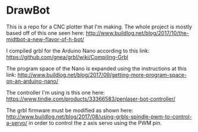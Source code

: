 # DrawBot
This is a repo for a CNC plotter that I'm making. The whole project is mostly based off of this one seen here:
http://www.buildlog.net/blog/2017/10/the-midtbot-a-new-flavor-of-h-bot/

I compiled grbl for the Arduino Nano according to this link:
https://github.com/gnea/grbl/wiki/Compiling-Grbl

The program space of the Nano is expanded using the instructions at this link:
http://www.buildlog.net/blog/2017/09/getting-more-program-space-on-an-arduino-nano/

The controller I'm using is this one here:
https://www.tindie.com/products/33366583/penlaser-bot-controller/

The grbl firmware must be modified as shown here:
http://www.buildlog.net/blog/2017/08/using-grbls-spindle-pwm-to-control-a-servo/
in order to control the z axis servo using the PWM pin. 
